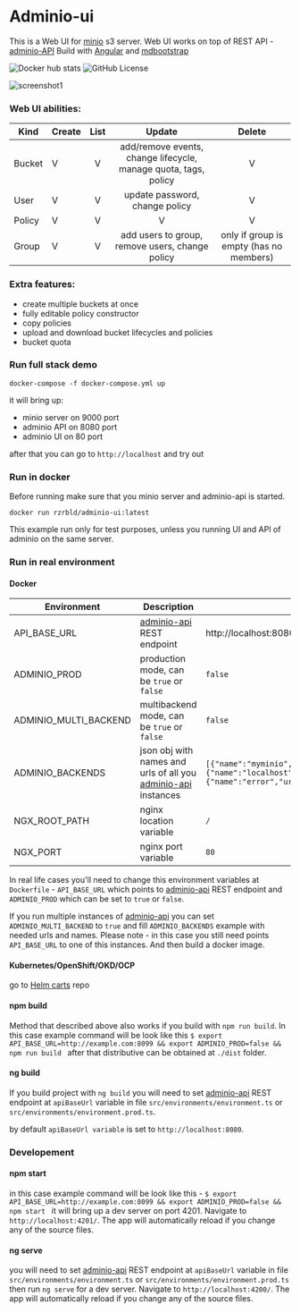 # Adminio-ui
This is a Web UI for [minio](https://min.io) s3 server.
Web UI works on top of REST API - [adminio-API](https://github.com/rzrbld/adminio-api)
Build with [Angular](https://angular.io) and [mdbootstrap](https://mdbootstrap.com)

![Docker hub stats](https://img.shields.io/docker/pulls/rzrbld/adminio-ui?style=flat-square) ![GitHub License](https://img.shields.io/github/license/rzrbld/adminio-ui?style=flat-square)

![screenshot1](https://raw.githubusercontent.com/rzrbld/adminio-ui/master/images/image.gif)

### Web UI abilities:
| Kind   |      Create      |  List  | Update | Delete |
|--------------|:-----------------------|:-----------:|:-----------:|:-----------:|
| Bucket |  V  | V | add/remove events, change lifecycle, manage quota, tags, policy | V |
| User | V | V | update password, change policy | V |
| Policy |  V | V | V | V |
| Group |  V | V | add users to group, remove users, change policy | only if group is empty (has no members) |


### Extra features:
- create multiple buckets at once
- fully editable policy constructor
- copy policies
- upload and download bucket lifecycles and policies
- bucket quota

### Run full stack demo

`` docker-compose -f docker-compose.yml up ``

it will bring up:

 - minio server on 9000 port
 - adminio API on 8080 port
 - adminio UI on 80 port

after that you can go to `` http://localhost `` and try out

### Run in docker
Before running make sure that you minio server and adminio-api is started.

`` docker run rzrbld/adminio-ui:latest ``

This example run only for test purposes, unless you running UI and API of adminio on the same server.

### Run in real environment
#### Docker
| Environment | Description | Default |
| --- | --- | --- |
|  API_BASE_URL  | [adminio-api](https://github.com/rzrbld/adminio-api) REST endpoint | http://localhost:8080  |
|  ADMINIO_PROD  |  production mode, can be ``true`` or ``false``  | ``false``  |
|  ADMINIO_MULTI_BACKEND  | multibackend mode, can be ``true`` or ``false``  | ``false``  |
|  ADMINIO_BACKENDS  |  json obj with names and urls of all you [adminio-api](https://github.com/rzrbld/adminio-api) instances  |  ``[{"name":"myminio","url":"http://localhost:8080"},{"name":"localhost","url":"http://localhost:8081"},{"name":"error","url":"http://localhost:8082"}]`` |
|  NGX_ROOT_PATH | nginx location variable | `/` |
|  NGX_PORT | nginx port variable | `80` |

In real life cases you'll need to change this environment variables at `` Dockerfile `` - `` API_BASE_URL `` which points to [adminio-api](https://github.com/rzrbld/adminio-api) REST endpoint and `` ADMINIO_PROD `` which can be set to `` true `` or `` false ``.

If you run multiple instances of [adminio-api](https://github.com/rzrbld/adminio-api) you can set `` ADMINIO_MULTI_BACKEND `` to ``true`` and fill  `` ADMINIO_BACKENDS `` example with needed urls and names. Please note - in this case you still need points ``API_BASE_URL`` to one of this instances. And then build a docker image.
#### Kubernetes/OpenShift/OKD/OCP
go to [Helm carts](https://github.com/rzrbld/adminio-helm) repo

#### npm build
Method that described above also works if you build with `` npm run build ``.
In this case example command will be look like this ``$ export API_BASE_URL=http://example.com:8099 && export ADMINIO_PROD=false && npm run build `` after that distributive can be obtained at `` ./dist `` folder.

#### ng build
If you build project with `` ng build `` you will need to set [adminio-api](https://github.com/rzrbld/adminio-api) REST endpoint at `` apiBaseUrl `` variable in file `` src/environments/environment.ts `` or `` src/environments/environment.prod.ts ``.

by default `` apiBaseUrl variable `` is set to `` http://localhost:8080 ``.

### Developement
#### npm start
in this case example command will be look like this - ``$ export API_BASE_URL=http://example.com:8099 && export ADMINIO_PROD=false && npm start `` it will bring up a dev server on port 4201. Navigate to `http://localhost:4201/`. The app will automatically reload if you change any of the source files.

#### ng serve
you will need to set [adminio-api](https://github.com/rzrbld/adminio-api) REST endpoint at `` apiBaseUrl `` variable in file `` src/environments/environment.ts `` or `` src/environments/environment.prod.ts `` then run `ng serve` for a dev server. Navigate to `http://localhost:4200/`. The app will automatically reload if you change any of the source files.
